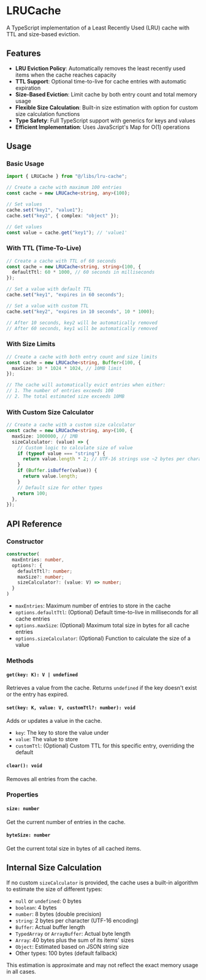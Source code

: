 # LRUCache

A TypeScript implementation of a Least Recently Used (LRU) cache with TTL and size-based eviction.

## Features

- **LRU Eviction Policy**: Automatically removes the least recently used items when the cache reaches capacity
- **TTL Support**: Optional time-to-live for cache entries with automatic expiration
- **Size-Based Eviction**: Limit cache by both entry count and total memory usage
- **Flexible Size Calculation**: Built-in size estimation with option for custom size calculation functions
- **Type Safety**: Full TypeScript support with generics for keys and values
- **Efficient Implementation**: Uses JavaScript's Map for O(1) operations

## Usage

### Basic Usage

```typescript
import { LRUCache } from "@/libs/lru-cache";

// Create a cache with maximum 100 entries
const cache = new LRUCache<string, any>(100);

// Set values
cache.set("key1", "value1");
cache.set("key2", { complex: "object" });

// Get values
const value = cache.get("key1"); // 'value1'
```

### With TTL (Time-To-Live)

```typescript
// Create a cache with TTL of 60 seconds
const cache = new LRUCache<string, string>(100, {
  defaultTtl: 60 * 1000, // 60 seconds in milliseconds
});

// Set a value with default TTL
cache.set("key1", "expires in 60 seconds");

// Set a value with custom TTL
cache.set("key2", "expires in 10 seconds", 10 * 1000);

// After 10 seconds, key2 will be automatically removed
// After 60 seconds, key1 will be automatically removed
```

### With Size Limits

```typescript
// Create a cache with both entry count and size limits
const cache = new LRUCache<string, Buffer>(100, {
  maxSize: 10 * 1024 * 1024, // 10MB limit
});

// The cache will automatically evict entries when either:
// 1. The number of entries exceeds 100
// 2. The total estimated size exceeds 10MB
```

### With Custom Size Calculator

```typescript
// Create a cache with a custom size calculator
const cache = new LRUCache<string, any>(100, {
  maxSize: 1000000, // 1MB
  sizeCalculator: (value) => {
    // Custom logic to calculate size of value
    if (typeof value === "string") {
      return value.length * 2; // UTF-16 strings use ~2 bytes per character
    }
    if (Buffer.isBuffer(value)) {
      return value.length;
    }
    // Default size for other types
    return 100;
  },
});
```

## API Reference

### Constructor

```typescript
constructor(
  maxEntries: number,
  options?: {
    defaultTtl?: number;
    maxSize?: number;
    sizeCalculator?: (value: V) => number;
  }
)
```

- `maxEntries`: Maximum number of entries to store in the cache
- `options.defaultTtl`: (Optional) Default time-to-live in milliseconds for all cache entries
- `options.maxSize`: (Optional) Maximum total size in bytes for all cache entries
- `options.sizeCalculator`: (Optional) Function to calculate the size of a value

### Methods

#### `get(key: K): V | undefined`

Retrieves a value from the cache. Returns `undefined` if the key doesn't exist or the entry has expired.

#### `set(key: K, value: V, customTtl?: number): void`

Adds or updates a value in the cache.

- `key`: The key to store the value under
- `value`: The value to store
- `customTtl`: (Optional) Custom TTL for this specific entry, overriding the default

#### `clear(): void`

Removes all entries from the cache.

### Properties

#### `size: number`

Get the current number of entries in the cache.

#### `byteSize: number`

Get the current total size in bytes of all cached items.

## Internal Size Calculation

If no custom `sizeCalculator` is provided, the cache uses a built-in algorithm to estimate the size of different types:

- `null` or `undefined`: 0 bytes
- `boolean`: 4 bytes
- `number`: 8 bytes (double precision)
- `string`: 2 bytes per character (UTF-16 encoding)
- `Buffer`: Actual buffer length
- `TypedArray` or `ArrayBuffer`: Actual byte length
- `Array`: 40 bytes plus the sum of its items' sizes
- `Object`: Estimated based on JSON string size
- Other types: 100 bytes (default fallback)

This estimation is approximate and may not reflect the exact memory usage in all cases.

